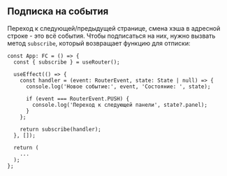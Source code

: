 ## Подписка на события
Переход к следующей/предыдущей странице, смена хэша в адресной строке - это всё события. Чтобы подписаться на них, нужно вызвать метод `subscribe`, который возвращает функцию для отписки:
```tsx
const App: FC = () => {
  const { subscribe } = useRouter();

  useEffect(() => {
    const handler = (event: RouterEvent, state: State | null) => {
      console.log('Новое событие:', event, 'Состояние: ', state);

      if (event === RouterEvent.PUSH) {
        console.log('Переход к следующей панели', state?.panel);
      }
    };

    return subscribe(handler);
  }, []);

  return (
    ...
  );
};
```

